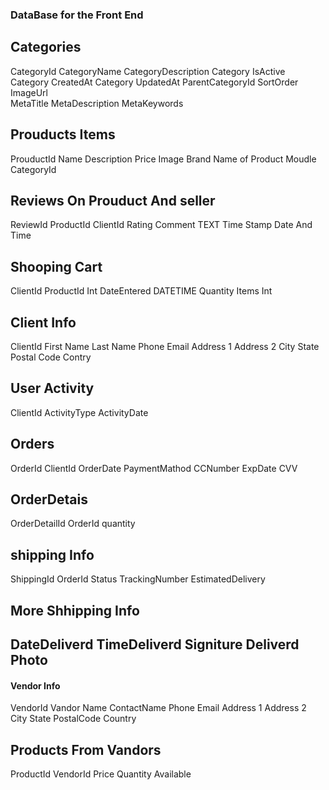 ### DataBase for the Front End


## Categories
   CategoryId
   CategoryName
   CategoryDescription
   Category IsActive
   Category CreatedAt
   Category UpdatedAt
   ParentCategoryId 
   SortOrder 
   ImageUrl  
   MetaTitle 
   MetaDescription 
   MetaKeywords

## Prouducts Items
  ProuductId
  Name
  Description
  Price
  Image
  Brand Name of Product
  Moudle 
  CategoryId


## Reviews On Prouduct And seller
   ReviewId
   ProductId
   ClientId
   Rating
   Comment TEXT
   Time Stamp Date And Time

## Shooping Cart 

 ClientId 
 ProductId Int
 DateEntered DATETIME
 Quantity Items Int


## Client Info
  ClientId
  First Name
  Last Name
  Phone
  Email
  Address 1
  Address 2
  City
  State
  Postal Code
  Contry


## User Activity

ClientId
ActivityType
 ActivityDate
 


## Orders
 OrderId
 ClientId
 OrderDate
 PaymentMathod
CCNumber
ExpDate
CVV


## OrderDetais
OrderDetailId
OrderId
quantity


## shipping Info

  ShippingId
  OrderId
  Status
  TrackingNumber
  EstimatedDelivery

 ## More Shhipping Info
  DateDeliverd
  TimeDeliverd
  Signiture
  Deliverd Photo
--------------------------------

#### Vendor Info

   VendorId
   Vandor Name
   ContactName
   Phone
   Email
   Address 1
   Address 2
   City
   State
   PostalCode
   Country

  ## Products From Vandors

   ProductId
   VendorId
   Price
   Quantity Available
